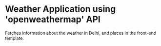 # Weather Application using 'openweathermap' API
Fetches information about the weather in Delhi, and places in the front-end template.
